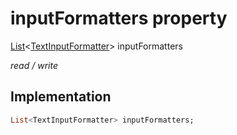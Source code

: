 


# inputFormatters property






[List](https://api.flutter.dev/flutter/dart-core/List-class.html)&lt;[TextInputFormatter](https://api.flutter.dev/flutter/services/TextInputFormatter-class.html)> inputFormatters
  
_read / write_






## Implementation

```dart
List<TextInputFormatter> inputFormatters;


```







